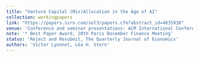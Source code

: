 ```yaml
---
title: "Venture Capital (Mis)Allocation in the Age of AI"
collection: workingpapers
link: "https://papers.ssrn.com/sol3/papers.cfm?abstract_id=4035930"
venue: 'Conference and seminar presentations: ACM International Conference on AI in Finance, University of Colorado (Boulder), 2022 GSU-RFS FinTech Conference, 2022 Frontiers in Finance Conference, University of Calgary, 2022 Private Equity Research Oxford Symposium, AI & Big Data in Finance Research Forum, 2022 NBER SI Entrepreneurship, HEC Paris, University of Mannheim, Bocconi University, 2022 Carey Finance Conference, Virtual Corporate Finance Seminar, The University of Chicago (Booth)'
note: '* Best Paper Award, 20th Paris December Finance Meeting'
status: 'Reject and Resubmit, The Quarterly Journal of Economics'
authors: 'Victor Lyonnet, Léa H. Stern'
---
```

